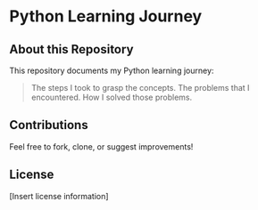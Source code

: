 # Python Learning Journey

## About this Repository
This repository documents my Python learning journey:
> The steps I took to grasp the concepts.
> The problems that I encountered.
> How I solved those problems.


## Contributions
Feel free to fork, clone, or suggest improvements!

## License
[Insert license information]
